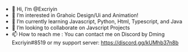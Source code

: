 - 👋 Hi, I’m @Excriyin
- 👀 I’m interested in Grahoic Design/Ui and Animation!
- 🌱 I’m currently learning Javascript, Python, Html, Typescript, and Java
- 💞️ I’m looking to collaborate on Javscript Projects
- 📫 How to reach me : You can contact me on Discord by Dming  Excriyin#8519 or my support server: https://discord.gg/kUMhb37n8b

<!---
Excriyin/Excriyin is a ✨ special ✨ repository because its `README.md` (this file) appears on your GitHub profile.
You can click the Preview link to take a look at your changes.
--->
